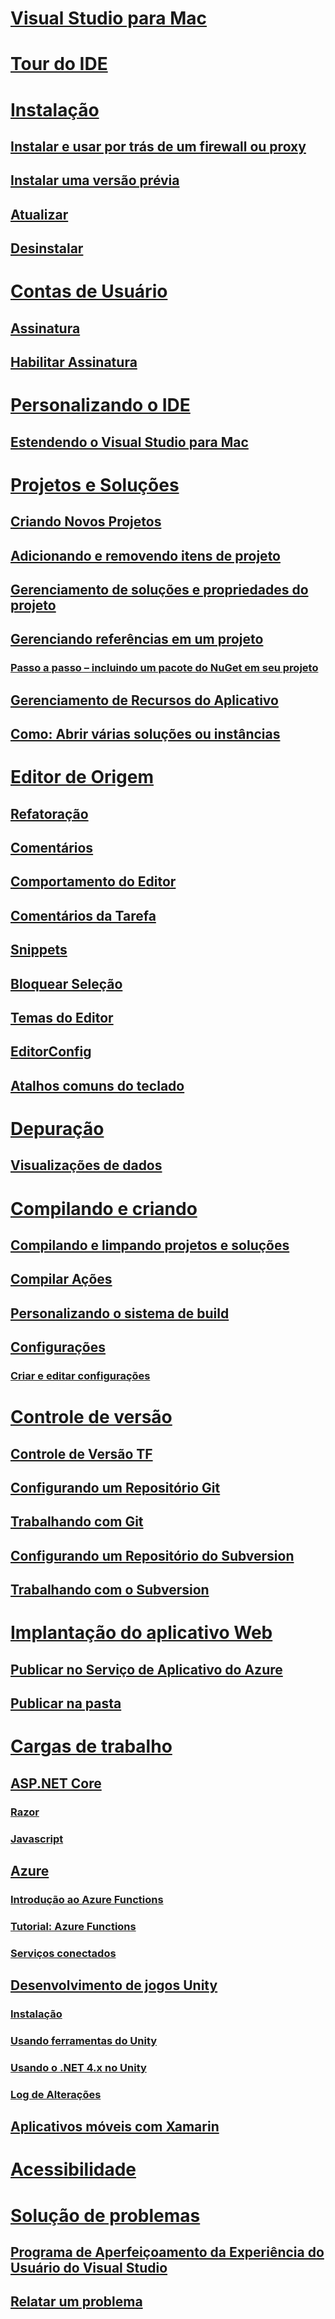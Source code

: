 # [Visual Studio para Mac](/visualstudio/mac/)
# [Tour do IDE](ide-tour.md)

# [Instalação](installation.md)
## [Instalar e usar por trás de um firewall ou proxy](/visualstudio/mac/install-behind-a-firewall-or-proxy-server)
## [Instalar uma versão prévia](/visualstudio/mac/install-preview)
## [Atualizar](/visualstudio/mac/update)
## [Desinstalar](/visualstudio/mac/uninstall)


# [Contas de Usuário](/visualstudio/mac/user-accounts)
## [Assinatura](/visualstudio/mac/signing-in)
## [Habilitar Assinatura](/visualstudio/mac/enable-subscription)

# [Personalizando o IDE](/visualstudio/mac/customizing-the-ide)
## [Estendendo o Visual Studio para Mac](/visualstudio/mac/extending-visual-studio-mac)


# [Projetos e Soluções](/visualstudio/mac/projects-and-solutions)
## [Criando Novos Projetos](/visualstudio/mac/create-new-projects)
## [Adicionando e removendo itens de projeto](/visualstudio/mac/add-and-remove-project-items)
## [Gerenciamento de soluções e propriedades do projeto](/visualstudio/mac/managing-solutions-and-project-properties)
## [Gerenciando referências em um projeto](/visualstudio/mac/managing-references-in-a-project)
### [Passo a passo – incluindo um pacote do NuGet em seu projeto](/visualstudio/mac/nuget-walkthrough)
## [Gerenciamento de Recursos do Aplicativo](/visualstudio/mac/managing-app-resources)
## [Como: Abrir várias soluções ou instâncias](/visualstudio/mac/open-multiple-solutions)

# [Editor de Origem](/visualstudio/mac/source-editor)
## [Refatoração](/visualstudio/mac/refactoring)
## [Comentários](/visualstudio/mac/comments)
## [Comportamento do Editor](/visualstudio/mac/editor-behavior)
## [Comentários da Tarefa](/visualstudio/mac/task-comments)
## [Snippets](/visualstudio/mac/snippets)
## [Bloquear Seleção](/visualstudio/mac/block-selection)
## [Temas do Editor](/visualstudio/mac/editor-themes)
## [EditorConfig](/visualstudio/mac/editorconfig)
## [Atalhos comuns do teclado](/visualstudio/mac/keyboard-shortcuts)

# [Depuração](/visualstudio/mac/debugging)
## [Visualizações de dados](/visualstudio/mac/data-visualizations)

# [Compilando e criando](/visualstudio/mac/compiling-and-building)
## [Compilando e limpando projetos e soluções](/visualstudio/mac/building-and-cleaning-projects-and-solutions)
## [Compilar Ações](/visualstudio/mac/build-actions)
## [Personalizando o sistema de build](/visualstudio/mac/customizing-build-system)
## [Configurações](/visualstudio/mac/configurations)
### [Criar e editar configurações](/visualstudio/mac/create-and-edit-configurations)

# [Controle de versão](/visualstudio/mac/version-control)
## [Controle de Versão TF](/visualstudio/mac/tf-version-control)
## [Configurando um Repositório Git](/visualstudio/mac/set-up-git-repository)
## [Trabalhando com Git](/visualstudio/mac/working-with-git)
## [Configurando um Repositório do Subversion](/visualstudio/mac/set-up-subversion-repository)
## [Trabalhando com o Subversion](/visualstudio/mac/working-with-subversion)

# [Implantação do aplicativo Web](/visualstudio/mac/web-app-deployment.md)
## [Publicar no Serviço de Aplicativo do Azure](/visualstudio/mac/publish-app-svc.md)
## [Publicar na pasta](/visualstudio/mac/publish-folder.md)

# [Cargas de trabalho](/visualstudio/mac/workloads)
## [ASP.NET Core](/visualstudio/mac/asp-net-core)
### [Razor](/visualstudio/mac/razor)
### [Javascript](/visualstudio/mac/javascript)
## [Azure](/visualstudio/mac/azure-workload)
### [Introdução ao Azure Functions](/visualstudio/mac/azure-functions)
### [Tutorial: Azure Functions](/visualstudio/mac/azure-functions-lab)
### [Serviços conectados](/visualstudio/mac/connected-services)
## [Desenvolvimento de jogos Unity](/visualstudio/mac/unity-tools)
### [Instalação](/visualstudio/mac/setup-vsmac-tools-unity)
### [Usando ferramentas do Unity](/visualstudio/mac/using-vsmac-tools-unity)
### [Usando o .NET 4.x no Unity](/visualstudio/mac//visualstudio/cross-platform/unity-scripting-upgrade/?context=visualstudio/mac/context)
### [Log de Alterações](/visualstudio/mac//visualstudio/cross-platform/change-log-visual-studio-tools-for-unity-mac/?context=visualstudio/mac/context)
## [Aplicativos móveis com Xamarin](/xamarin/)

# [Acessibilidade](/visualstudio/mac/accessibility)

# [Solução de problemas](/visualstudio/mac/troubleshooting)
## [Programa de Aperfeiçoamento da Experiência do Usuário do Visual Studio](/visualstudio/mac/visual-studio-experience-improvement-program)
## [Relatar um problema](/visualstudio/mac/report-a-problem)

